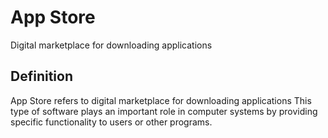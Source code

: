 # App Store

Digital marketplace for downloading applications

## Definition
App Store refers to digital marketplace for downloading applications This type of software plays an important role in computer systems by providing specific functionality to users or other programs.

